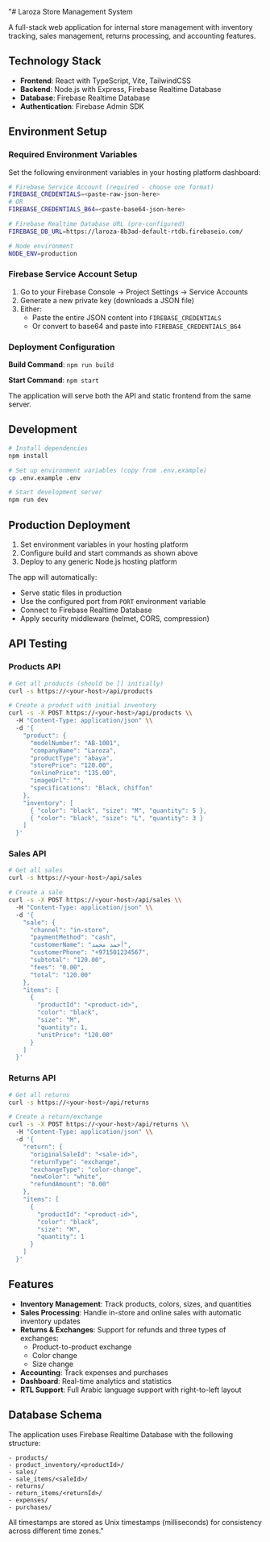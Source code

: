 "# Laroza Store Management System

A full-stack web application for internal store management with inventory tracking, sales management, returns processing, and accounting features.

## Technology Stack

- **Frontend**: React with TypeScript, Vite, TailwindCSS
- **Backend**: Node.js with Express, Firebase Realtime Database  
- **Database**: Firebase Realtime Database
- **Authentication**: Firebase Admin SDK

## Environment Setup

### Required Environment Variables

Set the following environment variables in your hosting platform dashboard:

```bash
# Firebase Service Account (required - choose one format)
FIREBASE_CREDENTIALS=<paste-raw-json-here>
# OR
FIREBASE_CREDENTIALS_B64=<paste-base64-json-here>

# Firebase Realtime Database URL (pre-configured)
FIREBASE_DB_URL=https://laroza-8b3ad-default-rtdb.firebaseio.com/

# Node environment
NODE_ENV=production
```

### Firebase Service Account Setup

1. Go to your Firebase Console → Project Settings → Service Accounts
2. Generate a new private key (downloads a JSON file)
3. Either:
   - Paste the entire JSON content into `FIREBASE_CREDENTIALS`
   - Or convert to base64 and paste into `FIREBASE_CREDENTIALS_B64`

### Deployment Configuration

**Build Command**: `npm run build`

**Start Command**: `npm start`

The application will serve both the API and static frontend from the same server.

## Development

```bash
# Install dependencies
npm install

# Set up environment variables (copy from .env.example)
cp .env.example .env

# Start development server
npm run dev
```

## Production Deployment

1. Set environment variables in your hosting platform
2. Configure build and start commands as shown above
3. Deploy to any generic Node.js hosting platform

The app will automatically:
- Serve static files in production
- Use the configured port from `PORT` environment variable
- Connect to Firebase Realtime Database
- Apply security middleware (helmet, CORS, compression)

## API Testing

### Products API

```bash
# Get all products (should be [] initially)
curl -s https://<your-host>/api/products

# Create a product with initial inventory
curl -s -X POST https://<your-host>/api/products \\
  -H "Content-Type: application/json" \\
  -d '{
    "product": {
      "modelNumber": "AB-1001",
      "companyName": "Laroza",
      "productType": "abaya",
      "storePrice": "120.00",
      "onlinePrice": "135.00",
      "imageUrl": "",
      "specifications": "Black, chiffon"
    },
    "inventory": [
      { "color": "black", "size": "M", "quantity": 5 },
      { "color": "black", "size": "L", "quantity": 3 }
    ]
  }'
```

### Sales API

```bash
# Get all sales
curl -s https://<your-host>/api/sales

# Create a sale
curl -s -X POST https://<your-host>/api/sales \\
  -H "Content-Type: application/json" \\
  -d '{
    "sale": {
      "channel": "in-store",
      "paymentMethod": "cash",
      "customerName": "أحمد محمد",
      "customerPhone": "+971501234567",
      "subtotal": "120.00",
      "fees": "0.00",
      "total": "120.00"
    },
    "items": [
      {
        "productId": "<product-id>",
        "color": "black",
        "size": "M", 
        "quantity": 1,
        "unitPrice": "120.00"
      }
    ]
  }'
```

### Returns API

```bash
# Get all returns
curl -s https://<your-host>/api/returns

# Create a return/exchange
curl -s -X POST https://<your-host>/api/returns \\
  -H "Content-Type: application/json" \\
  -d '{
    "return": {
      "originalSaleId": "<sale-id>",
      "returnType": "exchange",
      "exchangeType": "color-change",
      "newColor": "white",
      "refundAmount": "0.00"
    },
    "items": [
      {
        "productId": "<product-id>",
        "color": "black",
        "size": "M",
        "quantity": 1
      }
    ]
  }'
```

## Features

- **Inventory Management**: Track products, colors, sizes, and quantities
- **Sales Processing**: Handle in-store and online sales with automatic inventory updates
- **Returns & Exchanges**: Support for refunds and three types of exchanges:
  - Product-to-product exchange
  - Color change
  - Size change
- **Accounting**: Track expenses and purchases
- **Dashboard**: Real-time analytics and statistics
- **RTL Support**: Full Arabic language support with right-to-left layout

## Database Schema

The application uses Firebase Realtime Database with the following structure:

```
- products/
- product_inventory/<productId>/
- sales/
- sale_items/<saleId>/
- returns/
- return_items/<returnId>/
- expenses/
- purchases/
```

All timestamps are stored as Unix timestamps (milliseconds) for consistency across different time zones." 
